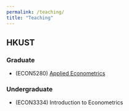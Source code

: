 ```yaml
---
permalink: /teaching/
title: "Teaching"
---
```


## HKUST

### Graduate
- (ECON5280) [Applied Econometrics](https://github.com/junlong-feng/econ5280)

### Undergraduate
- (ECON3334) Introduction to Econometrics
